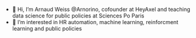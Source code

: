 - 👋 Hi, I’m Arnaud Weiss @Arnorino, cofounder at HeyAxel and teaching data science for public policies at Sciences Po Paris
- 👀 I’m interested in HR automation, machine learning, reinforcment learning and public policies

<!---
Arnorino/Arnorino is a ✨ special ✨ repository because its `README.md` (this file) appears on your GitHub profile.
You can click the Preview link to take a look at your changes.
--->
